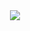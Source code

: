 

<div align="center">
  <img src="https://pokemon-status.vercel.app/?pokemon=dialga&https://pokemon-status.vercel.app/?pokemon=kyogre&user=andreyhordinee&theme=dratini">
</div>

<!---
andreyhordinee/andreyhordinee is a ✨ special ✨ repository because its `README.md` (this file) appears on your GitHub profile.
You can click the Preview link to take a look at your changes.
--->
